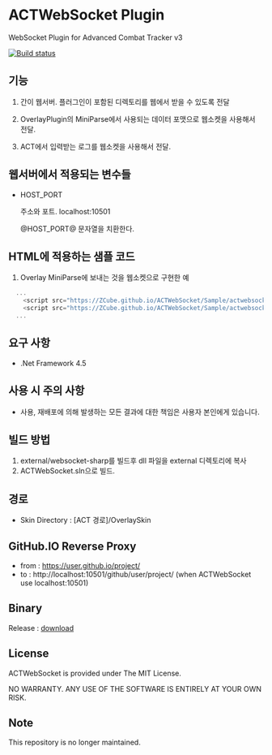 # ACTWebSocket Plugin
WebSocket Plugin for Advanced Combat Tracker v3

[![Build status](https://ci.appveyor.com/api/projects/status/fsp6dwdeqsxp3anw/branch/master?svg=true)](https://ci.appveyor.com/project/ZCube/actwebsocket/branch/master)

## 기능 ##

1. 간이 웹서버.
   플러그인이 포함된 디렉토리를 웹에서 받을 수 있도록 전달

2. OverlayPlugin의 MiniParse에서 사용되는 데이터 포맷으로 웹소켓을 사용해서 전달.
 
3. ACT에서 입력받는 로그를 웹소켓을 사용해서 전달.


## 웹서버에서 적용되는 변수들 ##

* HOST_PORT

  주소와 포트.
  localhost:10501
  
  @HOST_PORT@ 문자열을 치환한다.


## HTML에 적용하는 샘플 코드 ##

1. Overlay MiniParse에 보내는 것을 웹소켓으로 구현한 예
``` javascript
  ...
	<script src="https://ZCube.github.io/ACTWebSocket/Sample/actwebsocket.js"></script>
	<script src="https://ZCube.github.io/ACTWebSocket/Sample/actwebsocket_compat.js"></script>
  ...
```

## 요구 사항 ##

* .Net Framework 4.5

## 사용 시 주의 사항 ##

* 사용, 재배포에 의해 발생하는 모든 결과에 대한 책임은 사용자 본인에게 있습니다.

## 빌드 방법 ##

1. external/websocket-sharp를 빌드후 dll 파일을 external 디렉토리에 복사
2. ACTWebSocket.sln으로 빌드.

## 경로 ##

* Skin Directory : [ACT 경로]/OverlaySkin

## GitHub.IO Reverse Proxy ##

* from : https://user.github.io/project/
* to : http://localhost:10501/github/user/project/ (when ACTWebSocket use localhost:10501)

## Binary ##

Release : [download](https://github.com/ZCube/ACTWebSocket/releases)

## License ##

ACTWebSocket is provided under The MIT License.

NO WARRANTY. ANY USE OF THE SOFTWARE IS ENTIRELY AT YOUR OWN RISK.

## Note ##

This repository is no longer maintained.
